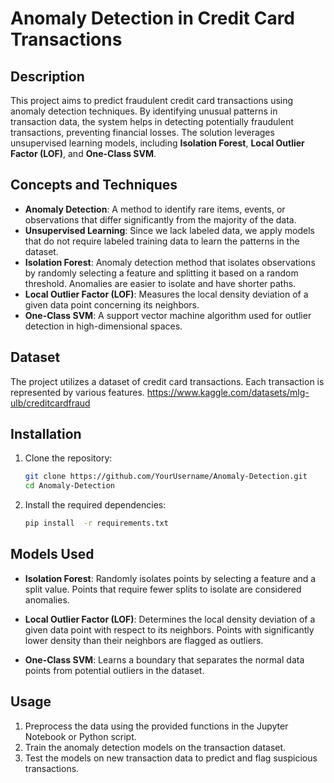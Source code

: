 # Anomaly Detection in Credit Card Transactions

## Description
This project aims to predict fraudulent credit card transactions using anomaly detection techniques. By identifying unusual patterns in transaction data, the system helps in detecting potentially fraudulent transactions, preventing financial losses. The solution leverages unsupervised learning models, including **Isolation Forest**, **Local Outlier Factor (LOF)**, and **One-Class SVM**.

## Concepts and Techniques
- **Anomaly Detection**: A method to identify rare items, events, or observations that differ significantly from the majority of the data.
- **Unsupervised Learning**: Since we lack labeled data, we apply models that do not require labeled training data to learn the patterns in the dataset.
- **Isolation Forest**: Anomaly detection method that isolates observations by randomly selecting a feature and splitting it based on a random threshold. Anomalies are easier to isolate and have shorter paths.
- **Local Outlier Factor (LOF)**: Measures the local density deviation of a given data point concerning its neighbors.
- **One-Class SVM**: A support vector machine algorithm used for outlier detection in high-dimensional spaces.

## Dataset
The project utilizes a dataset of credit card transactions. Each transaction is represented by various features.
https://www.kaggle.com/datasets/mlg-ulb/creditcardfraud

## Installation
1. Clone the repository:
   ```bash
   git clone https://github.com/YourUsername/Anomaly-Detection.git
   cd Anomaly-Detection
2. Install the required dependencies:
   ```bash
   pip install  -r requirements.txt

## Models Used
- **Isolation Forest**: Randomly isolates points by selecting a feature and a split value. Points that require fewer splits to isolate are considered anomalies.

- **Local Outlier Factor (LOF)**: Determines the local density deviation of a given data point with respect to its neighbors. Points with significantly lower density than their neighbors are flagged as outliers.

- **One-Class SVM**: Learns a boundary that separates the normal data points from potential outliers in the dataset.

## Usage
1. Preprocess the data using the provided functions in the Jupyter Notebook or Python script.
2. Train the anomaly detection models on the transaction dataset.
3. Test the models on new transaction data to predict and flag suspicious transactions.


